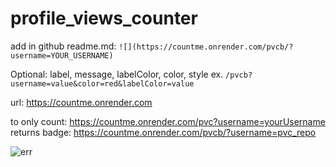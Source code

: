 # profile_views_counter

add in github readme.md: `![](https://countme.onrender.com/pvcb/?username=YOUR_USERNAME)`

Optional: label, message, labelColor, color, style  ex. `/pvcb?username=value&color=red&labelColor=value`

url: https://countme.onrender.com

to only count: https://countme.onrender.com/pvc?username=yourUsername
returns badge: https://countme.onrender.com/pvcb/?username=pvc_repo

![err](https://countme.onrender.com/pvcb/?username=pvc_repo&color=red&labelColor=green&cache=disable)
